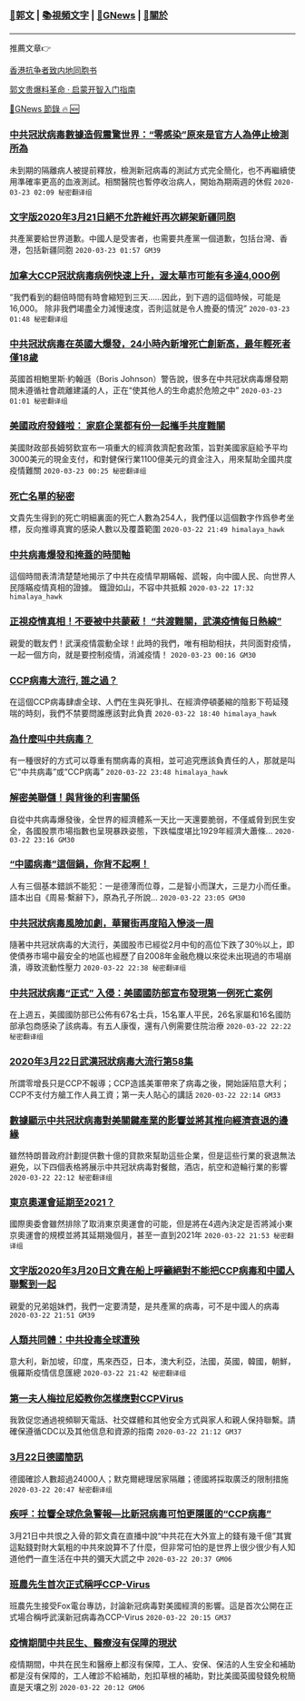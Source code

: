###  [:eagle:郭文](https://github.com/ourhimalayas/txt) | [:books:視頻文字](https://github.com/ourhimalayas/txt/blob/master/content/README.md) | [:newspaper:GNews](https://github.com/ourhimalayas/txt/blob/master/content/gnews/README.md) | [:pray:關於](https://github.com/ourhimalayas/home/tree/master/about)
---

推薦文章:point_right:

[香港抗争者致内地同胞书](https://github.com/ourhimalayas/news/blob/master/2019/08/a_letter_from_the_hong_kong_people.md)

[郭文贵爆料革命 · 启蒙开智入门指南](https://github.com/ourhimalayas/txt/issues/1)

[:newspaper:GNews 節錄 :fire: :new:](https://github.com/ourhimalayas/txt/blob/master/content/gnews/README.md) 



### [中共冠狀病毒數據造假震驚世界：“零感染”原來是官方人為停止檢測所為](/content/gnews/1/README.md)

未到期的隔離病人被提前釋放，檢測新冠病毒的測試方式完全簡化，也不再繼續使用準確率更高的血液測試。相關醫院也暫停收治病人，開始為期兩週的休假  `2020-03-23 02:09 秘密翻译组`

### [文字版2020年3月21日絕不允許維奸再次綁架新疆同胞](/content/gnews/2/README.md)

共產黨要給世界道歉。中國人是受害者，也需要共產黨一個道歉，包括台灣、香港，包括新疆同胞  `2020-03-23 01:57 GM39`

### [加拿大CCP冠狀病毒病例快速上升，渥太華市可能有多達4,000例](/content/gnews/3/README.md)

“我們看到的翻倍時間有時會縮短到三天……因此，到下週的這個時候，可能是16,000。 除非我們竭盡全力減慢速度，否則這就是令人擔憂的情況”  `2020-03-23 01:48 秘密翻译组`

### [中共冠狀病毒在英國大爆發，24小時內新增死亡創新高，最年輕死者僅18歲](/content/gnews/4/README.md)

英國首相鮑里斯·約翰遜（Boris Johnson）警告說，很多在中共冠狀病毒爆發期間未遵循社會疏離建議的人，正在“使其他人的生命處於危險之中”  `2020-03-23 01:01 秘密翻译组`

### [美國政府發錢啦： 家庭企業都有份一起攜手共度難關](/content/gnews/5/README.md)

美國財政部長姆努欽宣布一項重大的經濟救濟配套政策，旨對美國家庭給予平均3000美元的現金支付，和對健保行業1100億美元的資金注入，用來幫助全國共度疫情難關  `2020-03-23 00:25 秘密翻译组`

### [死亡名單的秘密](/content/gnews/6/README.md)

文貴先生得到的死亡明細裏面的死亡人數為254人，我們僅以這個數字作爲參考坐標，反向推導真實的感染人數以及覆蓋範圍  `2020-03-22 21:49 himalaya_hawk`

### [中共病毒爆發和掩蓋的時間軸](/content/gnews/7/README.md)

這個時間表清清楚楚地揭示了中共在疫情早期瞞報、謊報，向中國人民、向世界人民隱瞞疫情真相的證據。 鐵證如山，不容中共抵賴  `2020-03-22 17:32 himalaya_hawk`

### [正視疫情真相！不要被中共蒙蔽！ “共渡難關，武漢疫情每日熱線”](/content/gnews/8/README.md)

親愛的戰友們！武漢疫情震動全球！此時的我們，唯有相助相扶，共同面對疫情，一起一個方向，就是要控制疫情，消滅疫情！  `2020-03-23 00:16 GM30`

### [CCP病毒大流行, 誰之過？](/content/gnews/9/README.md)

在這個CCP病毒肆虐全球、人們在生與死爭扎、在經濟停頓萎縮的陰影下苟延殘喘的時刻，我們不禁要問誰應該對此負責  `2020-03-22 18:40 himalaya_hawk`

### [為什麼叫中共病毒？](/content/gnews/10/README.md)

有一種很好的方式可以尊重有關病毒的真相，並可追究應該負責任的人，那就是叫它“中共病毒”或“CCP病毒”  `2020-03-22 23:48 himalaya_hawk`

### [解密美聯儲！與背後的利害關係](/content/gnews/11/README.md)

自從中共病毒爆發後，全世界的經濟體系一天比一天還要脆弱，不僅威脅到民生安全，各國股票市場指數也呈現暴跌姿態，下跌幅度堪比1929年經濟大蕭條...  `2020-03-22 23:16 GM30`

### [“中國病毒”這個鍋，你背不起啊！](/content/gnews/12/README.md)

人有三個基本錯誤不能犯：一是德薄而位尊，二是智小而謀大，三是力小而任重。語本出自《周易·繫辭下》，原為孔子所說...  `2020-03-22 23:05 GM30`

### [中共冠狀病毒風險加劇，華爾街再度陷入慘淡一周](/content/gnews/13/README.md)

隨著中共冠狀病毒的大流行，美國股市已經從2月中旬的高位下跌了30％以上，即使債券市場中最安全的地區也經歷了自2008年金融危機以來從未出現過的市場崩潰，導致流動性壓力  `2020-03-22 22:38 秘密翻译组`

### [中共冠狀病毒“正式” 入侵：美國國防部宣布發現第一例死亡案例](/content/gnews/14/README.md)

在上週五，美國國防部已公佈有67名士兵，15名軍人平民，26名家屬和16名國防部承包商感染了該病毒。有五人康復，還有八例需要住院治療  `2020-03-22 22:22 秘密翻译组`

### [2020年3月22日武漢冠狀病毒大流行第58集](/content/gnews/15/README.md)

所謂零增長只是CCP不報導；CCP造謠美軍帶來了病毒之後，開始誣陷意大利；CCP不支付方艙工作人員工資；第一夫人貼心的講話  `2020-03-22 22:14 GM33`

### [數據顯示中共冠狀病毒對美關鍵產業的影響並將其推向經濟衰退的邊緣](/content/gnews/16/README.md)

雖然特朗普政府計劃提供數十億的貸款來幫助這些企業，但是這些行業的衰退無法避免，以下四個表格將展示中共冠狀病毒對餐館，酒店，航空和遊輪行業的影響  `2020-03-22 22:12 秘密翻译组`

### [東京奧運會延期至2021？](/content/gnews/17/README.md)

國際奧委會雖然排除了取消東京奧運會的可能，但是將在4週內決定是否將減小東京奧運會的規模並將其延期幾個月，甚至一直到2021年  `2020-03-22 21:53 秘密翻译组`

### [文字版2020年3月20日文貴在船上呼籲絕對不能把CCP病毒和中國人聯繫到一起](/content/gnews/18/README.md)

親愛的兄弟姐妹們，我們一定要清楚，是共產黨的病毒，可不是中國人的病毒  `2020-03-22 21:51 GM39`

### [人類共同體：中共投毒全球遭殃](/content/gnews/19/README.md)

意大利，新加坡，印度，馬來西亞，日本，澳大利亞，法國，英國，韓國，朝鮮，俄羅斯疫情信息匯總  `2020-03-22 21:42 秘密翻译组`

### [第一夫人梅拉尼婭教你怎樣應對CCPVirus](/content/gnews/20/README.md)

我敦促您通過視頻聊天電話、社交媒體和其他安全方式與家人和親人保持聯繫。請確保遵循CDC以及其他信息和資源的指南  `2020-03-22 21:12 GM37`

### [3月22日德國簡訊](/content/gnews/21/README.md)

德國確診人數超過24000人；默克爾總理居家隔離；德國將採取廣泛的限制措施  `2020-03-22 20:47 秘密翻译组`

### [疾呼：拉響全球危急警報—比新冠病毒可怕更隱匿的“CCP病毒”](/content/gnews/22/README.md)

3月21日中共恨之入骨的郭文貴在直播中說“中共花在大外宣上的錢有幾千億”其實這點錢對財大氣粗的中共來說算不了什麼，但非常可怕的是世界上很少很少有人知道他們一直生活在中共的彌天大謊之中  `2020-03-22 20:37 GM06`

### [班農先生首次正式稱呼CCP-Virus](/content/gnews/23/README.md)

班農先生接受Fox電台專訪，討論新冠病毒對美國經濟的影響。這是首次公開在正式場合稱呼武漢新冠病毒為CCP-Virus  `2020-03-22 20:15 GM37`

### [疫情期間中共民生、醫療沒有保障的現狀](/content/gnews/24/README.md)

疫情期間，中共在民生和醫療上都沒有保障，工人、安保、保洁的人生安全和補助都是沒有保障的，工人確診不給補助，剋扣草根的補助，對比美國英國發錢免稅簡直是天壤之別  `2020-03-22 20:12 GM06`

